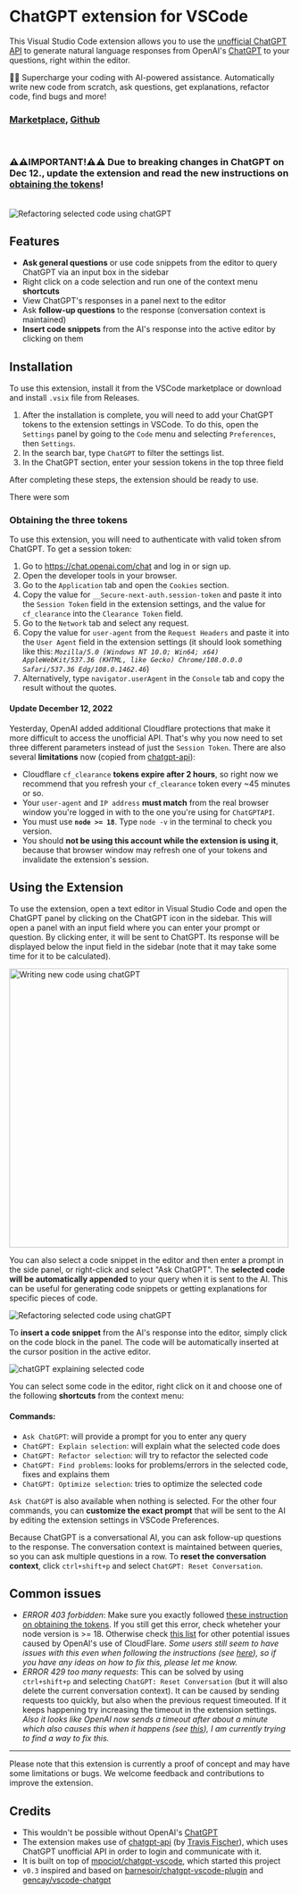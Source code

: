 # ChatGPT extension for VSCode

This Visual Studio Code extension allows you to use the [unofficial ChatGPT API](https://github.com/transitive-bullshit/chatgpt-api) to generate natural language responses from OpenAI's [ChatGPT](https://chat.openai.com/chat) to your questions, right within the editor.

🤖✨ Supercharge your coding with AI-powered assistance. Automatically write new code from scratch, ask questions, get explanations, refactor code, find bugs and more!

### [Marketplace](https://marketplace.visualstudio.com/items?itemName=timkmecl.chatgpt), [Github](https://github.com/timkmecl/chatgpt-vscode)

<br>

### ⚠️⚠️**IMPORTANT!**⚠️⚠️ Due to breaking changes in ChatGPT on Dec 12., update the extension and read the new instructions on [obtaining the tokens](#obtaining-the-three-tokens)!

<br>

<img src="examples/main.png" alt="Refactoring selected code using chatGPT"/>

## Features
- **Ask general questions** or use code snippets from the editor to query ChatGPT via an input box in the sidebar
- Right click on a code selection and run one of the context menu **shortcuts**
- View ChatGPT's responses in a panel next to the editor
- Ask **follow-up questions** to the response (conversation context is maintained)
- **Insert code snippets** from the AI's response into the active editor by clicking on them


## Installation

To use this extension, install it from the VSCode marketplace or download and install `.vsix` file from Releases.

1. After the installation is complete, you will need to add your ChatGPT tokens to the extension settings in VSCode. To do this, open the `Settings` panel by going to the `Code` menu and selecting `Preferences`, then `Settings`.
2. In the search bar, type `ChatGPT` to filter the settings list.
3. In the ChatGPT section, enter your session tokens in the top three field

After completing these steps, the extension should be ready to use. 

There were som

### Obtaining the three tokens

To use this extension, you will need to authenticate with valid token sfrom ChatGPT. To get a session token:

1. Go to https://chat.openai.com/chat and log in or sign up.
2. Open the developer tools in your browser.
3. Go to the `Application` tab and open the `Cookies` section.
4. Copy the value for `__Secure-next-auth.session-token` and paste it into the `Session Token` field in the extension settings, and the value for `cf_clearance` into the `Clearance Token` field.
5. Go to the `Network` tab and select any request.
6. Copy the value for `user-agent` from the `Request Headers` and paste it into the `User Agent` field in the extension settings (it should look something like this: *`Mozilla/5.0 (Windows NT 10.0; Win64; x64) AppleWebKit/537.36 (KHTML, like Gecko) Chrome/108.0.0.0 Safari/537.36 Edg/108.0.1462.46`*)
6. Alternatively, type `navigator.userAgent` in the `Console` tab and copy the result without the quotes.

#### Update December 12, 2022

Yesterday, OpenAI added additional Cloudflare protections that make it more difficult to access the unofficial API. That's why you now need to set three different parameters instead of just the `Session Token`. There are also several **limitations** now (copied from [chatgpt-api](https://github.com/transitive-bullshit/chatgpt-api)):
- Cloudflare `cf_clearance` **tokens expire after 2 hours**, so right now we recommend that you refresh your `cf_clearance` token every ~45 minutes or so.
- Your `user-agent` and `IP address` **must match** from the real browser window you're logged in with to the one you're using for `ChatGPTAPI`.
- You must use **`node >= 18`**. Type `node -v` in the terminal to check you version.
- You should **not be using this account while the extension is using it**, because that browser window may refresh one of your tokens and invalidate the extension's session.


## Using the Extension

To use the extension, open a text editor in Visual Studio Code and open the ChatGPT panel by clicking on the ChatGPT icon in the sidebar. This will open a panel with an input field where you can enter your prompt or question. By clicking enter, it will be sent to ChatGPT. Its response will be displayed below the input field in the sidebar (note that it may take some time for it to be calculated).

<img src="examples/create.png" alt="Writing new code using chatGPT" width="500"/>

You can also select a code snippet in the editor and then enter a prompt in the side panel, or right-click and select "Ask ChatGPT". The **selected code will be automatically appended** to your query when it is sent to the AI. This can be useful for generating code snippets or getting explanations for specific pieces of code.

<img src="examples/explain.png" alt="Refactoring selected code using chatGPT"/>

To **insert a code snippet** from the AI's response into the editor, simply click on the code block in the panel. The code will be automatically inserted at the cursor position in the active editor.

<img src="examples/refactor.png" alt="chatGPT explaining selected code"/>

You can select some code in the editor, right click on it and choose one of the following **shortcuts** from the context menu:
#### Commands:
- `Ask ChatGPT`: will provide a prompt for you to enter any query
- `ChatGPT: Explain selection`: will explain what the selected code does
- `ChatGPT: Refactor selection`: will try to refactor the selected code
- `ChatGPT: Find problems`: looks for problems/errors in the selected code, fixes and explains them
- `ChatGPT: Optimize selection`: tries to optimize the selected code

`Ask ChatGPT` is also available when nothing is selected. For the other four commands, you can **customize the exact prompt** that will be sent to the AI by editing the extension settings in VSCode Preferences.


Because ChatGPT is a conversational AI, you can ask follow-up questions to the response. The conversation context is maintained between queries, so you can ask multiple questions in a row. 
To **reset the conversation context**, click `ctrl+shift+p` and select `ChatGPT: Reset Conversation`.


## Common issues


- *ERROR 403 forbidden*: Make sure you exactly followed [these instruction on obtaining the tokens](#obtaining-the-three-tokens). If you still get this error, check wheteher your node version is >= 18. Otherwise check [this list](#update-december-12-2022) for other potential issues caused by OpenAI's use of CloudFlare. *Some users still seem to have issues with this even when following the instructions (see [here](https://github.com/mpociot/chatgpt-vscode/issues/15)), so if you have any ideas on how to fix this, please let me know.*
- *ERROR 429 too many requests*: This can be solved by using `ctrl+shift+p` and selecting `ChatGPT: Reset Conversation` (but it will also delete the current conversation context). It can be caused by sending requests too quickly, but also when the previous request timeouted. If it keeps happening try increasing the timeout in the extension settings. *Also it looks like OpenAI now sends a timeout after about a minute which also causes this when it happens (see [this](https://github.com/transitive-bullshit/chatgpt-api/issues/111)), I am currently trying to find a way to fix this.*

---

Please note that this extension is currently a proof of concept and may have some limitations or bugs. We welcome feedback and contributions to improve the extension.


## Credits

- This wouldn't be possible without OpenAI's [ChatGPT](https://chat.openai.com/chat)
- The extension makes use of [chatgpt-api](https://github.com/transitive-bullshit/chatgpt-api) (by [Travis Fischer](https://github.com/transitive-bullshit)), which uses ChatGPT unofficial API in order to login and communicate with it.
- It is built on top of [mpociot/chatgpt-vscode](https://github.com/mpociot/chatgpt-vscode), which started this project
- `v0.3` inspired and based on [barnesoir/chatgpt-vscode-plugin](https://github.com/barnesoir/chatgpt-vscode-plugin) and [gencay/vscode-chatgpt](https://github.com/gencay/vscode-chatgpt)
